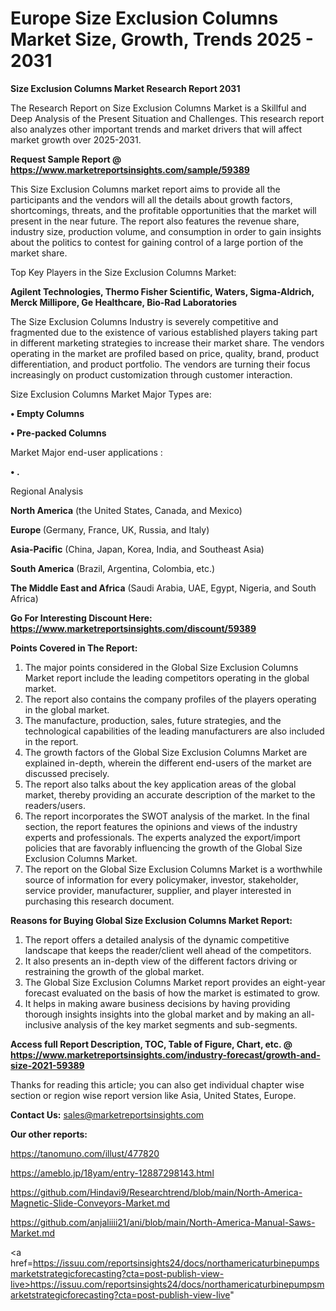 # Europe Size Exclusion Columns Market Size, Growth, Trends 2025 - 2031

<strong>Size Exclusion Columns Market Research Report 2031</strong>

The Research Report on Size Exclusion Columns Market is a Skillful and Deep Analysis of the Present Situation and Challenges. This research report also analyzes other important trends and market drivers that will affect market growth over 2025-2031.

<strong>Request Sample Report @ <a href=https://www.marketreportsinsights.com/sample/59389>https://www.marketreportsinsights.com/sample/59389</a></strong>

This Size Exclusion Columns market report aims to provide all the participants and the vendors will all the details about growth factors, shortcomings, threats, and the profitable opportunities that the market will present in the near future. The report also features the revenue share, industry size, production volume, and consumption in order to gain insights about the politics to contest for gaining control of a large portion of the market share.

Top Key Players in the Size Exclusion Columns Market:

<strong>Agilent Technologies, Thermo Fisher Scientific, Waters, Sigma-Aldrich, Merck Millipore, Ge Healthcare, Bio-Rad Laboratories</strong>

The Size Exclusion Columns Industry is severely competitive and fragmented due to the existence of various established players taking part in different marketing strategies to increase their market share. The vendors operating in the market are profiled based on price, quality, brand, product differentiation, and product portfolio. The vendors are turning their focus increasingly on product customization through customer interaction.

Size Exclusion Columns Market Major Types are:

<strong>• Empty Columns

• Pre-packed Columns</strong>

Market Major end-user applications :

<strong>• .</strong>

Regional Analysis

</u><strong><b>North America</b></strong> (the United States, Canada, and Mexico)

<strong><b>Europe </b></strong>(Germany, France, UK, Russia, and Italy)

<strong><b>Asia-Pacific</b></strong> (China, Japan, Korea, India, and Southeast Asia)

<strong><b>South America</b></strong> (Brazil, Argentina, Colombia, etc.)

<strong><b>The Middle East and Africa</b></strong> (Saudi Arabia, UAE, Egypt, Nigeria, and South Africa)

<strong>Go For Interesting Discount Here: <a href=https://www.marketreportsinsights.com/discount/59389>https://www.marketreportsinsights.com/discount/59389</a></strong>

<strong>Points Covered in The Report:</strong>
<ol>
  <li>The major points considered in the Global Size Exclusion Columns Market report include the leading competitors operating in the global market.</li>
  <li>The report also contains the company profiles of the players operating in the global market.</li>
  <li>The manufacture, production, sales, future strategies, and the technological capabilities of the leading manufacturers are also included in the report.</li>
  <li>The growth factors of the Global Size Exclusion Columns Market are explained in-depth, wherein the different end-users of the market are discussed precisely.</li>
  <li>The report also talks about the key application areas of the global market, thereby providing an accurate description of the market to the readers/users.</li>
  <li>The report incorporates the SWOT analysis of the market. In the final section, the report features the opinions and views of the industry experts and professionals. The experts analyzed the export/import policies that are favorably influencing the growth of the Global Size Exclusion Columns Market.</li>
  <li>The report on the Global Size Exclusion Columns Market is a worthwhile source of information for every policymaker, investor, stakeholder, service provider, manufacturer, supplier, and player interested in purchasing this research document.</li>
</ol>
<strong>Reasons for Buying Global Size Exclusion Columns Market Report:</strong>

<ol>
  <li>The report offers a detailed analysis of the dynamic competitive landscape that keeps the reader/client well ahead of the competitors.</li>
  <li>It also presents an in-depth view of the different factors driving or restraining the growth of the global market.</li>
  <li>The Global Size Exclusion Columns Market report provides an eight-year forecast evaluated on the basis of how the market is estimated to grow.</li>
  <li>It helps in making aware business decisions by having providing thorough insights insights into the global market and by making an all-inclusive analysis of the key market segments and sub-segments.</li>
</ol>
<strong>Access full Report Description, TOC, Table of Figure, Chart, etc. @ <a href=https://www.marketreportsinsights.com/industry-forecast/growth-and-size-2021-59389>https://www.marketreportsinsights.com/industry-forecast/growth-and-size-2021-59389</a></strong>


Thanks for reading this article; you can also get individual chapter wise section or region wise report version like Asia, United States, Europe.

<strong>Contact Us:</strong>
sales@marketreportsinsights.com

<strong>Our other reports:</strong>

<a href=https://tanomuno.com/illust/477820>https://tanomuno.com/illust/477820</a>

<a href=https://ameblo.jp/18yam/entry-12887298143.html>https://ameblo.jp/18yam/entry-12887298143.html</a>

<a href=https://github.com/Hindavi9/Researchtrend/blob/main/North-America-Magnetic-Slide-Conveyors-Market.md>https://github.com/Hindavi9/Researchtrend/blob/main/North-America-Magnetic-Slide-Conveyors-Market.md</a>

<a href=https://github.com/anjaliiii21/ani/blob/main/North-America-Manual-Saws-Market.md>https://github.com/anjaliiii21/ani/blob/main/North-America-Manual-Saws-Market.md</a>

<a href=https://issuu.com/reportsinsights24/docs/northamericaturbinepumpsmarketstrategicforecasting?cta=post-publish-view-live>https://issuu.com/reportsinsights24/docs/northamericaturbinepumpsmarketstrategicforecasting?cta=post-publish-view-live</a>"
